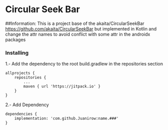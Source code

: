 # Circular Seek Bar

##Information:
This is a project base of the akaita/CircularSeekBar https://github.com/akaita/CircularSeekBar
but implemented in Kotlin and change the attr names to avoid conflict with some attr in the androidx packages

### Installing
1.- Add the dependency to the root build.gradlew in the repositories section
```
allprojects {
    repositories {
        ...
        maven { url 'https://jitpack.io' }
    }
}
```
2.- Add Dependency
```
dependencies {
    implementation: 'com.github.Juanirow:name.###'
}
```

